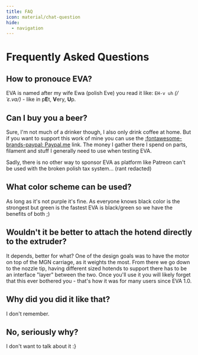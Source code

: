 ```yaml
---
title: FAQ
icon: material/chat-question
hide:
  - navigation
---
```



# Frequently Asked Questions

## How to pronouce EVA?

EVA is named after my wife Ewa (polish Eve) you read it like: `EH-v uh` *(/ˈɛ.va/)* - like in p<b>E</b>t, <b>V</b>ery, <b>U</b>p.

## Can I buy you a beer?

Sure, I'm not much of a drinker though, I also only drink coffee at home. But if you want to support this work of mine you can use the [:fontawesome-brands-paypal: Paypal.me](https://www.paypal.me/pkucmus) link. The money I gather there I spend on parts, filament and stuff I generally need to use when testing EVA.

Sadly, there is no other way to sponsor EVA as platform like Patreon can't be used with the broken polish tax system... (rant redacted)

## What color scheme can be used?

As long as it's not purple it's fine. As everyone knows black color is the strongest but green is the fastest EVA is black/green so we have the benefits of both ;)

## Wouldn't it be better to attach the hotend directly to the extruder?

It depends, better for what? One of the design goals was to have the motor on top of the MGN carriage, as it weights the most. From there we go down to the nozzle tip, having different sized hotends to support there has to be an interface "layer" between the two. Once you'll use it you will likely forget that this ever bothered you - that's how it was for many users since EVA 1.0.

## Why did you did it like that?

I don't remember.

## No, seriously why?

I don't want to talk about it :}

